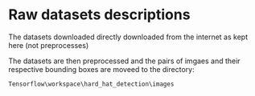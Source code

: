 # Raw datasets descriptions

The datasets downloaded directly downloaded from the internet as kept here (not preprocesses)

The datasets are then preprocessed and the pairs of imgaes and their respective bounding boxes are moveed to the directory: 
```
Tensorflow\workspace\hard_hat_detection\images
```